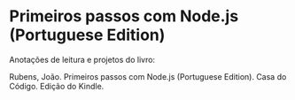 # Primeiros passos com Node.js (Portuguese Edition)

Anotações de leitura e projetos do livro:

Rubens, João.
Primeiros passos com Node.js (Portuguese Edition).
Casa do Código.
Edição do Kindle.
